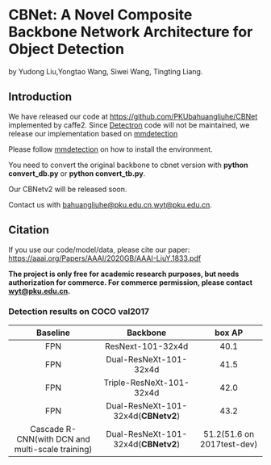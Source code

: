 # CBNet: A Novel Composite Backbone Network Architecture for Object Detection

by Yudong Liu,Yongtao Wang, Siwei Wang, Tingting Liang.

## Introduction

We have released our code at https://github.com/PKUbahuangliuhe/CBNet implemented by caffe2. Since [Detectron](https://github.com/facebookresearch/Detectron) code will not be maintained, we release our implementation based on [mmdetection](https://github.com/open-mmlab/mmdetection)

Please follow [mmdetection](https://github.com/open-mmlab/mmdetection) on how to install the environment.

You need to convert the original backbone to cbnet version with **python convert_db.py** or **python convert_tb.py**.

Our CBNetv2 will be released soon.

Contact us with bahuangliuhe@pku.edu.cn,wyt@pku.edu.cn.



## Citation

If you use our code/model/data, please cite our paper:
https://aaai.org/Papers/AAAI/2020GB/AAAI-LiuY.1833.pdf

**The project is only free for academic research purposes, but needs authorization for commerce. For commerce permission, please contact wyt@pku.edu.cn.**

### Detection results on COCO val2017

|  Baseline |   Backbone          | box AP |                 
| :-------------: | :-----: | :-------: |
|     FPN   |   ResNext-101-32x4d     |  40.1  |
|     FPN   |   Dual-ResNeXt-101-32x4d  | 41.5  |
|     FPN   |   Triple-ResNeXt-101-32x4d  | 42.0  |
|     FPN   |   Dual-ResNeXt-101-32x4d(**CBNetv2**)  | 43.2  |
|Cascade R-CNN(with DCN and multi-scale training)| Dual-ResNeXt-101-32x4d(**CBNetv2**)|51.2(51.6 on 2017test-dev)  |
